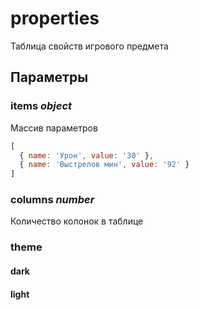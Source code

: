 # properties

Таблица свойств игрового предмета

## Параметры

### items *object*

Массив параметров

```javascript
[
  { name: 'Урон', value: '30' },
  { name: 'Выстрелов мин', value: '92' }
]
```

### columns *number*

Количество колонок в таблице

### theme

#### dark

#### light
